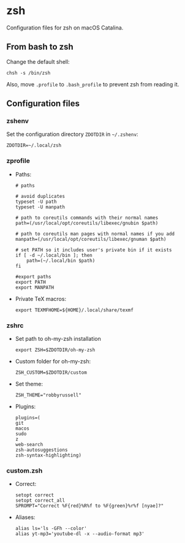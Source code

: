 # zsh

Configuration files for zsh on macOS Catalina.

## From bash to zsh ##

Change the default shell:

``` shell
chsh -s /bin/zsh
```

Also, move `.profile` to `.bash_profile` to prevent zsh from reading
it.

## Configuration files ##

### zshenv

Set the configuration directory `ZDOTDIR` in `~/.zshenv`:

``` shell
ZDOTDIR=~/.local/zsh
```

### zprofile

- Paths:
  ``` shell
  # paths

  # avoid duplicates
  typeset -U path
  typeset -U manpath

  # path to coreutils commands with their normal names
  path=(/usr/local/opt/coreutils/libexec/gnubin $path)

  # path to coreutils man pages with normal names if you add
  manpath=(/usr/local/opt/coreutils/libexec/gnuman $path)

  # set PATH so it includes user's private bin if it exists
  if [ -d ~/.local/bin ]; then
      path=(~/.local/bin $path)
  fi

  #export paths
  export PATH
  export MANPATH
  ```

- Private TeX macros:

  ``` shell
  export TEXMFHOME=${HOME}/.local/share/texmf
  ```

### zshrc

- Set path to oh-my-zsh installation
  ``` shell
  export ZSH=$ZDOTDIR/oh-my-zsh
  ```

- Custom folder for oh-my-zsh:
  ``` shell
  ZSH_CUSTOM=$ZDOTDIR/custom
  ```

- Set theme:
  ``` shell
  ZSH_THEME="robbyrussell"
  ```

- Plugins:
  ``` shell
  plugins=(
  git
  macos
  sudo
  z
  web-search
  zsh-autosuggestions
  zsh-syntax-highlighting)
  ```

### custom.zsh

- Correct:

  ``` shell
  setopt correct
  setopt correct_all
  SPROMPT="Correct %F{red}%R%f to %F{green}%r%f [nyae]?"
  ```

- Aliases:

  ``` shell
  alias ls='ls -GFh --color'
  alias yt-mp3='youtube-dl -x --audio-format mp3'
  ```
